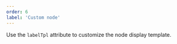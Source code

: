 ```yaml
---
order: 6
label: 'Custom node'
---
```


Use the `labelTpl` attribute to customize the node display template.
